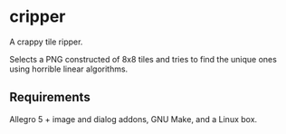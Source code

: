 cripper
=======

A crappy tile ripper.

Selects a PNG constructed of 8x8 tiles and tries to find the unique ones using horrible linear algorithms.

Requirements
------------

Allegro 5 + image and dialog addons, GNU Make, and a Linux box.
